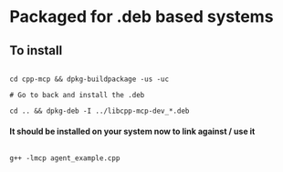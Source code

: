# Packaged for .deb based systems

## To install 

```

cd cpp-mcp && dpkg-buildpackage -us -uc

# Go to back and install the .deb

cd .. && dpkg-deb -I ../libcpp-mcp-dev_*.deb

```

#### It should be installed on your system now to link against / use it

``` 

g++ -lmcp agent_example.cpp

```
